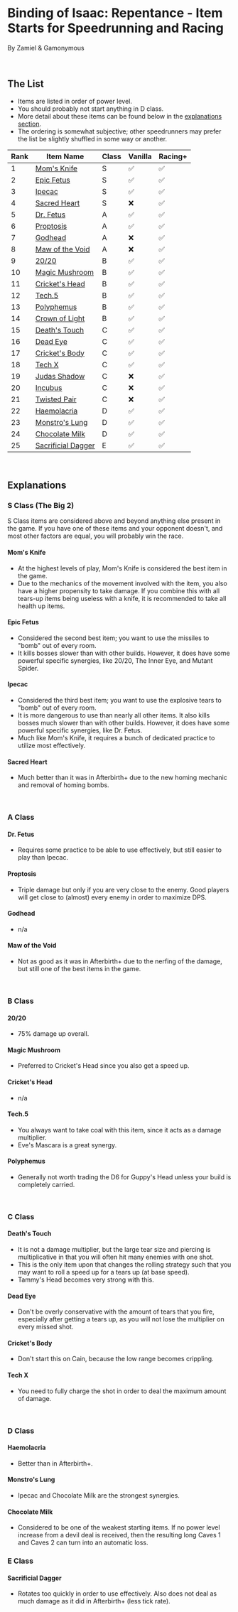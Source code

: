 # Binding of Isaac: Repentance - Item Starts for Speedrunning and Racing

By Zamiel & Gamonymous

<br>

## The List

- Items are listed in order of power level.
- You should probably not start anything in D class.
- More detail about these items can be found below in the [explanations section](#explanations).
- The ordering is somewhat subjective; other speedrunners may prefer the list be slightly shuffled in some way or another.

| Rank | Item Name                                 | Class | Vanilla | Racing+ |
| ---- | ----------------------------------------- | ----- | ------- | ------- |
| 1    | [Mom's Knife](#moms-knife)                | S     | ✅      | ✅      |
| 2    | [Epic Fetus](#epic-fetus)                 | S     | ✅      | ✅      |
| 3    | [Ipecac](#ipecac)                         | S     | ✅      | ✅      |
| 4    | [Sacred Heart](#sacred-heart)             | S     | ❌      | ✅      |
| 5    | [Dr. Fetus](#dr-fetus)                    | A     | ✅      | ✅      |
| 6    | [Proptosis](#proptosis)                   | A     | ✅      | ✅      |
| 7    | [Godhead](#godhead)                       | A     | ❌      | ✅      |
| 8    | [Maw of the Void](#maw-of-the-void)       | A     | ❌      | ✅      |
| 9    | [20/20](#2020)                            | B     | ✅      | ✅      |
| 10   | [Magic Mushroom](#magic-mushroom)         | B     | ✅      | ✅      |
| 11   | [Cricket's Head](#crickets-head)          | B     | ✅      | ✅      |
| 12   | [Tech.5](#tech5)                          | B     | ✅      | ✅      |
| 13   | [Polyphemus](#polyphemus)                 | B     | ✅      | ✅      |
| 14   | [Crown of Light](#crown-of-light)         | B     | ✅      | ✅      |
| 15   | [Death's Touch](#deaths-touch)            | C     | ✅      | ✅      |
| 16   | [Dead Eye](#dead-eye)                     | C     | ✅      | ✅      |
| 17   | [Cricket's Body](#crickets-body)          | C     | ✅      | ✅      |
| 18   | [Tech X](#tech-x)                         | C     | ✅      | ✅      |
| 19   | [Judas Shadow](#judas-shadow)             | C     | ❌      | ✅      |
| 20   | [Incubus](#incubus)                       | C     | ❌      | ✅      |
| 21   | [Twisted Pair](#twisted-pair)             | C     | ❌      | ✅      |
| 22   | [Haemolacria](#haemolacria)               | D     | ✅      | ✅      |
| 23   | [Monstro's Lung](#monstros-lung)          | D     | ✅      | ✅      |
| 24   | [Chocolate Milk](#chocolate-milk)         | D     | ✅      | ✅      |
| 25   | [Sacrificial Dagger](#sacrificial-dagger) | E     | ✅      | ✅      |

<br>

## Explanations

### S Class (The Big 2)

S Class items are considered above and beyond anything else present in the game. If you have one of these items and your opponent doesn't, and most other factors are equal, you will probably win the race.

#### Mom's Knife

- At the highest levels of play, Mom's Knife is considered the best item in the game.
- Due to the mechanics of the movement involved with the item, you also have a higher propensity to take damage. If you combine this with all tears-up items being useless with a knife, it is recommended to take all health up items.

#### Epic Fetus

- Considered the second best item; you want to use the missiles to "bomb" out of every room.
- It kills bosses slower than with other builds. However, it does have some powerful specific synergies, like 20/20, The Inner Eye, and Mutant Spider.

#### Ipecac

- Considered the third best item; you want to use the explosive tears to "bomb" out of every room.
- It is more dangerous to use than nearly all other items. It also kills bosses much slower than with other builds. However, it does have some powerful specific synergies, like Dr. Fetus.
- Much like Mom's Knife, it requires a bunch of dedicated practice to utilize most effectively.

#### Sacred Heart

- Much better than it was in Afterbirth+ due to the new homing mechanic and removal of homing bombs.

<br>

### A Class

#### Dr. Fetus

- Requires some practice to be able to use effectively, but still easier to play than Ipecac.

#### Proptosis

- Triple damage but only if you are very close to the enemy. Good players will get close to (almost) every enemy in order to maximize DPS.

#### Godhead

- n/a

#### Maw of the Void

- Not as good as it was in Afterbirth+ due to the nerfing of the damage, but still one of the best items in the game.

<br>

### B Class

#### 20/20

- 75% damage up overall.

#### Magic Mushroom

- Preferred to Cricket's Head since you also get a speed up.

#### Cricket's Head

- n/a

#### Tech.5

- You always want to take coal with this item, since it acts as a damage multiplier.
- Eve's Mascara is a great synergy.

#### Polyphemus

- Generally not worth trading the D6 for Guppy's Head unless your build is completely carried.

<br>

### C Class

#### Death's Touch

- It is not a damage multiplier, but the large tear size and piercing is multiplicative in that you will often hit many enemies with one shot.
- This is the only item upon that changes the rolling strategy such that you may want to roll a speed up for a tears up (at base speed).
- Tammy's Head becomes very strong with this.

#### Dead Eye

- Don't be overly conservative with the amount of tears that you fire, especially after getting a tears up, as you will not lose the multiplier on every missed shot.

#### Cricket's Body

- Don't start this on Cain, because the low range becomes crippling.

#### Tech X

- You need to fully charge the shot in order to deal the maximum amount of damage.

<br>

### D Class

#### Haemolacria

- Better than in Afterbirth+.

#### Monstro's Lung

- Ipecac and Chocolate Milk are the strongest synergies.

#### Chocolate Milk

- Considered to be one of the weakest starting items. If no power level increase from a devil deal is received, then the resulting long Caves 1 and Caves 2 can turn into an automatic loss.

### E Class

#### Sacrificial Dagger

- Rotates too quickly in order to use effectively. Also does not deal as much damage as it did in Afterbirth+ (less tick rate).
